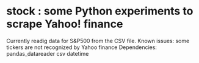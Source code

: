 # stock : some Python experiments to scrape Yahoo! finance
Currently readig data for S&P500 from the CSV file. 
Known issues: some tickers are not recognized by Yahoo finance 
Dependencies: 
pandas_datareader
csv
datetime
